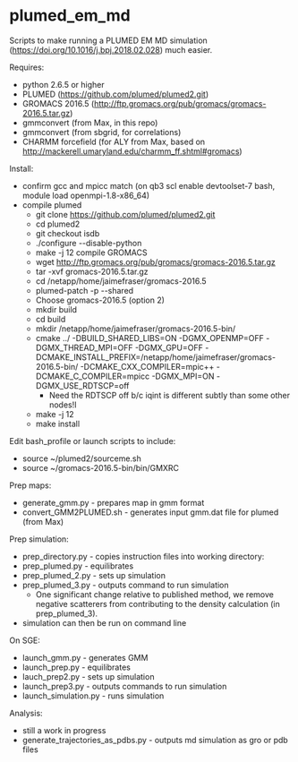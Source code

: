 # plumed_em_md

Scripts to make running a PLUMED EM MD simulation (https://doi.org/10.1016/j.bpj.2018.02.028) much easier.

Requires:
- python 2.6.5 or higher
- PLUMED (https://github.com/plumed/plumed2.git)
- GROMACS 2016.5 (http://ftp.gromacs.org/pub/gromacs/gromacs-2016.5.tar.gz)
- gmmconvert (from Max, in this repo)
- gmmconvert (from sbgrid, for correlations)
- CHARMM forcefield (for ALY from Max, based on http://mackerell.umaryland.edu/charmm_ff.shtml#gromacs)

Install:
- confirm gcc and mpicc match (on qb3 scl enable devtoolset-7 bash, module load openmpi-1.8-x86_64)
- compile plumed
  - git clone https://github.com/plumed/plumed2.git
  - cd plumed2
  - git checkout isdb
  - ./configure --disable-python
  - make -j 12
  compile GROMACS
  - wget http://ftp.gromacs.org/pub/gromacs/gromacs-2016.5.tar.gz
  - tar -xvf gromacs-2016.5.tar.gz
  - cd /netapp/home/jaimefraser/gromacs-2016.5
  - plumed-patch -p --shared
  - Choose gromacs-2016.5 (option 2)
  - mkdir build
  - cd build
  - mkdir /netapp/home/jaimefraser/gromacs-2016.5-bin/
  - cmake ../ -DBUILD_SHARED_LIBS=ON -DGMX_OPENMP=OFF -DGMX_THREAD_MPI=OFF -DGMX_GPU=OFF -DCMAKE_INSTALL_PREFIX=/netapp/home/jaimefraser/gromacs-2016.5-bin/ -DCMAKE_CXX_COMPILER=mpic++ -DCMAKE_C_COMPILER=mpicc -DGMX_MPI=ON -DGMX_USE_RDTSCP=off
    - Need the RDTSCP off b/c iqint is different subtly than some other nodes!I
  - make -j 12
  - make install

Edit bash_profile or launch scripts to include:
- source ~/plumed2/sourceme.sh
- source ~/gromacs-2016.5-bin/bin/GMXRC

Prep maps:
- generate_gmm.py - prepares map in gmm format
- convert_GMM2PLUMED.sh - generates input gmm.dat file for plumed (from Max)

Prep simulation:
- prep_directory.py - copies instruction files into working directory:
- prep_plumed.py - equilibrates
- prep_plumed_2.py - sets up simulation
- prep_plumed_3.py - outputs command to run simulation
  - One significant change relative to published method, we remove negative scatterers from contributing to the density calculation (in prep_plumed_3).
- simulation can then be run on command line

On SGE:
- launch_gmm.py - generates GMM
- launch_prep.py - equilibrates
- lauch_prep2.py - sets up simulation
- launch_prep3.py - outputs commands to run simulation
- launch_simulation.py - runs simulation

Analysis:
- still a work in progress
- generate_trajectories_as_pdbs.py - outputs md simulation as gro or pdb files
